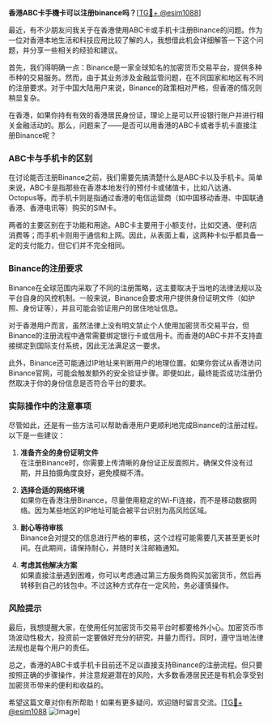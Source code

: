**香港ABC卡手機卡可以注册binance吗？**[[TG💪+ @esim1088](https://t.me/s/esim1088)]

最近，有不少朋友问我关于在香港使用ABC卡或手机卡注册Binance的问题。作为一位对香港本地生活和科技应用比较了解的人，我想借此机会详细解答一下这个问题，并分享一些相关的经验和建议。

首先，我们得明确一点：Binance是一家全球知名的加密货币交易平台，提供多种币种的交易服务。然而，由于其业务涉及金融监管问题，在不同国家和地区有不同的注册要求。对于中国大陆用户来说，Binance的政策相对严格，但香港的情况则稍显复杂。

在香港，如果你持有有效的香港居民身份证，理论上是可以开设银行账户并进行相关金融活动的。那么，问题来了——是否可以用香港的ABC卡或者手机卡直接注册Binance呢？

### ABC卡与手机卡的区别

在讨论能否注册Binance之前，我们需要先搞清楚什么是ABC卡以及手机卡。简单来说，ABC卡是指那些在香港本地发行的预付卡或储值卡，比如八达通、Octopus等。而手机卡则是指通过香港的电信运营商（如中国移动香港、中国联通香港、香港电讯等）购买的SIM卡。

两者的主要区别在于功能和用途。ABC卡主要用于小额支付，比如交通、便利店消费等；而手机卡则用于通信和上网。因此，从表面上看，这两种卡似乎都具备一定的支付能力，但它们并不完全相同。

### Binance的注册要求

Binance在全球范围内采取了不同的注册策略，这主要取决于当地的法律法规以及平台自身的风控机制。一般来说，Binance会要求用户提供身份证明文件（如护照、身份证等），并且可能会验证用户的居住地址信息。

对于香港用户而言，虽然法律上没有明文禁止个人使用加密货币交易平台，但Binance的注册流程中通常需要绑定银行卡或信用卡。而香港的ABC卡并不支持直接绑定到国际支付系统，因此无法满足这一要求。

此外，Binance还可能通过IP地址来判断用户的地理位置。如果你尝试从香港访问Binance官网，可能会触发额外的安全验证步骤。即便如此，最终能否成功注册仍然取决于你的身份信息是否符合平台的要求。

### 实际操作中的注意事项

尽管如此，还是有一些方法可以帮助香港用户更顺利地完成Binance的注册过程。以下是一些建议：

1. **准备齐全的身份证明文件**  
   在注册Binance时，你需要上传清晰的身份证正反面照片。确保文件没有过期，并且拍摄角度良好，避免模糊不清。

2. **选择合适的网络环境**  
   如果你在香港注册Binance，尽量使用稳定的Wi-Fi连接，而不是移动数据网络。因为某些地区的IP地址可能会被平台识别为高风险区域。

3. **耐心等待审核**  
   Binance会对提交的信息进行严格的审核，这个过程可能需要几天甚至更长时间。在此期间，请保持耐心，并随时关注邮箱通知。

4. **考虑其他解决方案**  
   如果直接注册遇到困难，你可以考虑通过第三方服务商购买加密货币，然后再转移到自己的钱包中。不过这种方式存在一定风险，务必谨慎操作。

### 风险提示

最后，我想提醒大家，在使用任何加密货币交易平台时都要格外小心。加密货币市场波动性极大，投资前一定要做好充分的研究，并量力而行。同时，遵守当地法律法规也是每个用户的责任。

总之，香港的ABC卡或手机卡目前还不足以直接支持Binance的注册流程。但只要按照正确的步骤操作，并注意规避潜在的风险，大多数香港居民还是有机会享受到加密货币带来的便利和收益的。

希望这篇文章对你有所帮助！如果有更多疑问，欢迎随时留言交流。[[TG💪+ @esim1088](https://t.me/s/esim1088) ![Image](https://i.postimg.cc/4NQfJmqS/Snipaste-2025-05-13-00-14-12.png)]